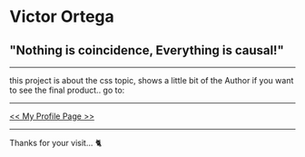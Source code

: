# Victor Ortega
## "Nothing is coincidence, Everything is causal!"
***
this project is about the css topic, shows a little bit of the Author
if you want to see the final product.. go to:
***
[<< My Profile Page >>][Address]

[Address]: https://ortegavictorbe.github.io/markdown-warmup-css/

***
Thanks for your visit... :cat2:
